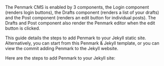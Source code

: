 The Penmark CMS is enabled by 3 components, the Login component (renders login buttons), the Drafts component (renders a list of your drafts) and the Post component (renders an edit button for individual posts). The Drafts and Post component also render the Penmark editor when the edit button is clicked.

This guide details the steps to add Penmark to your Jekyll static site. Alternatively, you can start from this Penmark & Jekyll template, or you can view the commit adding Penmark to the Jekyll website.

Here are the steps to add Penmark to your Jekyll site: